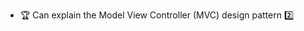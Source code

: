 * <span id="outcome-explain">:trophy: Can explain the Model View Controller (MVC) design pattern :two:</span>
